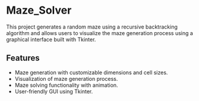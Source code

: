 # Maze_Solver

This project generates a random maze using a recursive backtracking algorithm and allows users to visualize the maze generation process using a graphical interface built with Tkinter. 

## Features
- Maze generation with customizable dimensions and cell sizes.
- Visualization of maze generation process.
- Maze solving functionality with animation.
- User-friendly GUI using Tkinter.
